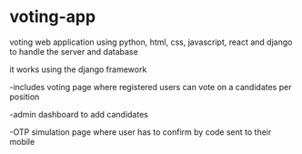 # voting-app

voting web application using python, html, css, javascript, react and django to handle the server and database

it works using the django framework

-includes voting page where registered users can vote on a candidates per position

-admin dashboard to add candidates

-OTP simulation page where user has to confirm by code sent to their mobile
